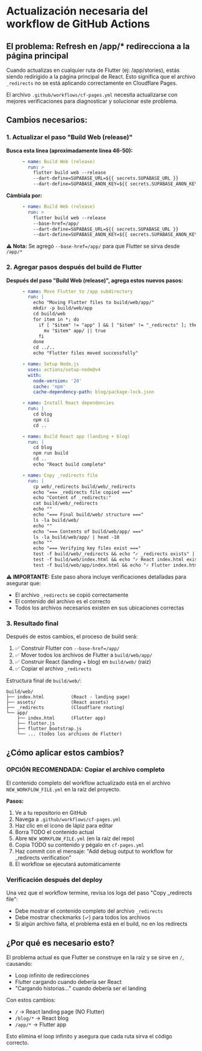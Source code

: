 # Actualización necesaria del workflow de GitHub Actions

## El problema: Refresh en /app/* redirecciona a la página principal

Cuando actualizas en cualquier ruta de Flutter (ej: /app/stories), estás siendo redirigido
a la página principal de React. Esto significa que el archivo `_redirects` no se está
aplicando correctamente en Cloudflare Pages.

El archivo `.github/workflows/cf-pages.yml` necesita actualizarse con mejores verificaciones
para diagnosticar y solucionar este problema.

## Cambios necesarios:

### 1. Actualizar el paso "Build Web (release)"

**Busca esta línea (aproximadamente línea 46-50):**
```yaml
      - name: Build Web (release)
        run: >
          flutter build web --release
          --dart-define=SUPABASE_URL=${{ secrets.SUPABASE_URL }}
          --dart-define=SUPABASE_ANON_KEY=${{ secrets.SUPABASE_ANON_KEY }}
```

**Cámbiala por:**
```yaml
      - name: Build Web (release)
        run: >
          flutter build web --release
          --base-href=/app/
          --dart-define=SUPABASE_URL=${{ secrets.SUPABASE_URL }}
          --dart-define=SUPABASE_ANON_KEY=${{ secrets.SUPABASE_ANON_KEY }}
```

**⚠️ Nota:** Se agregó `--base-href=/app/` para que Flutter se sirva desde `/app/*`

### 2. Agregar pasos después del build de Flutter

**Después del paso "Build Web (release)", agrega estos nuevos pasos:**

```yaml
      - name: Move Flutter to /app subdirectory
        run: |
          echo "Moving Flutter files to build/web/app/"
          mkdir -p build/web/app
          cd build/web
          for item in *; do
            if [ "$item" != "app" ] && [ "$item" != "_redirects" ]; then
              mv "$item" app/ || true
            fi
          done
          cd ../..
          echo "Flutter files moved successfully"

      - name: Setup Node.js
        uses: actions/setup-node@v4
        with:
          node-version: '20'
          cache: 'npm'
          cache-dependency-path: blog/package-lock.json

      - name: Install React dependencies
        run: |
          cd blog
          npm ci
          cd ..

      - name: Build React app (landing + blog)
        run: |
          cd blog
          npm run build
          cd ..
          echo "React build complete"

      - name: Copy _redirects file
        run: |
          cp web/_redirects build/web/_redirects
          echo "=== _redirects file copied ==="
          echo "Content of _redirects:"
          cat build/web/_redirects
          echo ""
          echo "=== Final build/web/ structure ==="
          ls -la build/web/
          echo ""
          echo "=== Contents of build/web/app/ ==="
          ls -la build/web/app/ | head -10
          echo ""
          echo "=== Verifying key files exist ==="
          test -f build/web/_redirects && echo "✓ _redirects exists" || echo "✗ _redirects missing"
          test -f build/web/index.html && echo "✓ React index.html exists" || echo "✗ React index.html missing"
          test -f build/web/app/index.html && echo "✓ Flutter index.html exists" || echo "✗ Flutter index.html missing"
```

**⚠️ IMPORTANTE:** Este paso ahora incluye verificaciones detalladas para asegurar que:
- El archivo `_redirects` se copió correctamente
- El contenido del archivo es el correcto
- Todos los archivos necesarios existen en sus ubicaciones correctas


### 3. Resultado final

Después de estos cambios, el proceso de build será:

1. ✅ Construir Flutter con `--base-href=/app/`
2. ✅ Mover todos los archivos de Flutter a `build/web/app/`
3. ✅ Construir React (landing + blog) en `build/web/` (raíz)
4. ✅ Copiar el archivo `_redirects`

Estructura final de `build/web/`:
```
build/web/
├── index.html          (React - landing page)
├── assets/             (React assets)
├── _redirects          (Cloudflare routing)
└── app/
    ├── index.html      (Flutter app)
    ├── flutter.js
    ├── flutter_bootstrap.js
    └── ... (todos los archivos de Flutter)
```

## ¿Cómo aplicar estos cambios?

### OPCIÓN RECOMENDADA: Copiar el archivo completo

El contenido completo del workflow actualizado está en el archivo `NEW_WORKFLOW_FILE.yml`
en la raíz del proyecto.

**Pasos:**
1. Ve a tu repositorio en GitHub
2. Navega a `.github/workflows/cf-pages.yml`
3. Haz clic en el icono de lápiz para editar
4. Borra TODO el contenido actual
5. Abre `NEW_WORKFLOW_FILE.yml` (en la raíz del repo)
6. Copia TODO su contenido y pégalo en `cf-pages.yml`
7. Haz commit con el mensaje: "Add debug output to workflow for _redirects verification"
8. El workflow se ejecutará automáticamente

### Verificación después del deploy

Una vez que el workflow termine, revisa los logs del paso "Copy _redirects file":
- Debe mostrar el contenido completo del archivo `_redirects`
- Debe mostrar checkmarks (✓) para todos los archivos
- Si algún archivo falta, el problema está en el build, no en los redirects

## ¿Por qué es necesario esto?

El problema actual es que Flutter se construye en la raíz y se sirve en `/`, causando:
- Loop infinito de redirecciones
- Flutter cargando cuando debería ser React
- "Cargando historias..." cuando debería ser el landing

Con estos cambios:
- `/` → React landing page (NO Flutter)
- `/blog/*` → React blog
- `/app/*` → Flutter app

Esto elimina el loop infinito y asegura que cada ruta sirva el código correcto.
